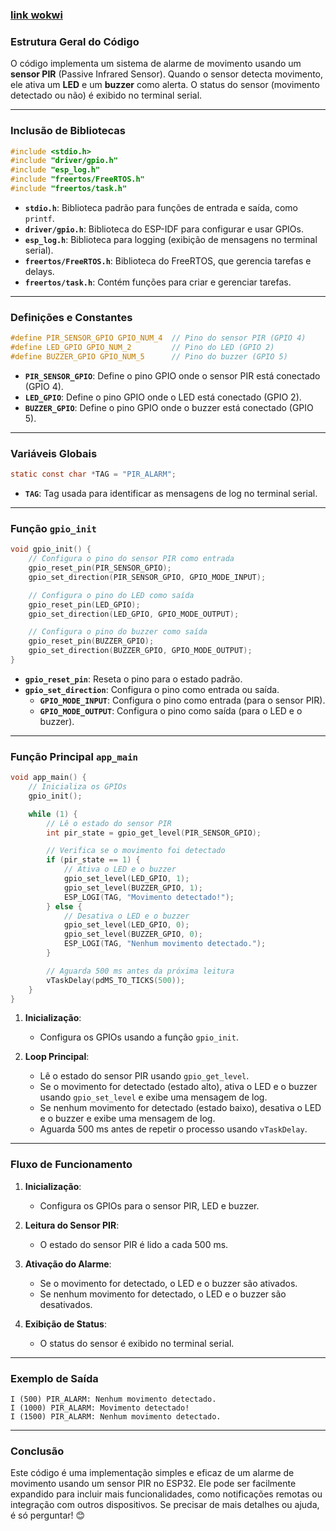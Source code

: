 ### [link wokwi](https://wokwi.com/projects/423730529751705601)

### **Estrutura Geral do Código**

O código implementa um sistema de alarme de movimento usando um **sensor PIR** (Passive Infrared Sensor). Quando o sensor detecta movimento, ele ativa um **LED** e um **buzzer** como alerta. O status do sensor (movimento detectado ou não) é exibido no terminal serial.

---

### **Inclusão de Bibliotecas**

```c
#include <stdio.h>
#include "driver/gpio.h"
#include "esp_log.h"
#include "freertos/FreeRTOS.h"
#include "freertos/task.h"
```

- **`stdio.h`**: Biblioteca padrão para funções de entrada e saída, como `printf`.
- **`driver/gpio.h`**: Biblioteca do ESP-IDF para configurar e usar GPIOs.
- **`esp_log.h`**: Biblioteca para logging (exibição de mensagens no terminal serial).
- **`freertos/FreeRTOS.h`**: Biblioteca do FreeRTOS, que gerencia tarefas e delays.
- **`freertos/task.h`**: Contém funções para criar e gerenciar tarefas.

---

### **Definições e Constantes**

```c
#define PIR_SENSOR_GPIO GPIO_NUM_4  // Pino do sensor PIR (GPIO 4)
#define LED_GPIO GPIO_NUM_2         // Pino do LED (GPIO 2)
#define BUZZER_GPIO GPIO_NUM_5      // Pino do buzzer (GPIO 5)
```

- **`PIR_SENSOR_GPIO`**: Define o pino GPIO onde o sensor PIR está conectado (GPIO 4).
- **`LED_GPIO`**: Define o pino GPIO onde o LED está conectado (GPIO 2).
- **`BUZZER_GPIO`**: Define o pino GPIO onde o buzzer está conectado (GPIO 5).

---

### **Variáveis Globais**

```c
static const char *TAG = "PIR_ALARM";
```

- **`TAG`**: Tag usada para identificar as mensagens de log no terminal serial.

---

### **Função `gpio_init`**

```c
void gpio_init() {
    // Configura o pino do sensor PIR como entrada
    gpio_reset_pin(PIR_SENSOR_GPIO);
    gpio_set_direction(PIR_SENSOR_GPIO, GPIO_MODE_INPUT);

    // Configura o pino do LED como saída
    gpio_reset_pin(LED_GPIO);
    gpio_set_direction(LED_GPIO, GPIO_MODE_OUTPUT);

    // Configura o pino do buzzer como saída
    gpio_reset_pin(BUZZER_GPIO);
    gpio_set_direction(BUZZER_GPIO, GPIO_MODE_OUTPUT);
}
```

- **`gpio_reset_pin`**: Reseta o pino para o estado padrão.
- **`gpio_set_direction`**: Configura o pino como entrada ou saída.
  - **`GPIO_MODE_INPUT`**: Configura o pino como entrada (para o sensor PIR).
  - **`GPIO_MODE_OUTPUT`**: Configura o pino como saída (para o LED e o buzzer).

---

### **Função Principal `app_main`**

```c
void app_main() {
    // Inicializa os GPIOs
    gpio_init();

    while (1) {
        // Lê o estado do sensor PIR
        int pir_state = gpio_get_level(PIR_SENSOR_GPIO);

        // Verifica se o movimento foi detectado
        if (pir_state == 1) {
            // Ativa o LED e o buzzer
            gpio_set_level(LED_GPIO, 1);
            gpio_set_level(BUZZER_GPIO, 1);
            ESP_LOGI(TAG, "Movimento detectado!");
        } else {
            // Desativa o LED e o buzzer
            gpio_set_level(LED_GPIO, 0);
            gpio_set_level(BUZZER_GPIO, 0);
            ESP_LOGI(TAG, "Nenhum movimento detectado.");
        }

        // Aguarda 500 ms antes da próxima leitura
        vTaskDelay(pdMS_TO_TICKS(500));
    }
}
```

1. **Inicialização**:
   - Configura os GPIOs usando a função `gpio_init`.

2. **Loop Principal**:
   - Lê o estado do sensor PIR usando `gpio_get_level`.
   - Se o movimento for detectado (estado alto), ativa o LED e o buzzer usando `gpio_set_level` e exibe uma mensagem de log.
   - Se nenhum movimento for detectado (estado baixo), desativa o LED e o buzzer e exibe uma mensagem de log.
   - Aguarda 500 ms antes de repetir o processo usando `vTaskDelay`.

---

### **Fluxo de Funcionamento**

1. **Inicialização**:
   - Configura os GPIOs para o sensor PIR, LED e buzzer.

2. **Leitura do Sensor PIR**:
   - O estado do sensor PIR é lido a cada 500 ms.

3. **Ativação do Alarme**:
   - Se o movimento for detectado, o LED e o buzzer são ativados.
   - Se nenhum movimento for detectado, o LED e o buzzer são desativados.

4. **Exibição de Status**:
   - O status do sensor é exibido no terminal serial.

---

### **Exemplo de Saída**

```
I (500) PIR_ALARM: Nenhum movimento detectado.
I (1000) PIR_ALARM: Movimento detectado!
I (1500) PIR_ALARM: Nenhum movimento detectado.
```

---

### **Conclusão**

Este código é uma implementação simples e eficaz de um alarme de movimento usando um sensor PIR no ESP32. Ele pode ser facilmente expandido para incluir mais funcionalidades, como notificações remotas ou integração com outros dispositivos. Se precisar de mais detalhes ou ajuda, é só perguntar! 😊